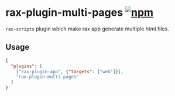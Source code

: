 # rax-plugin-multi-pages [![npm](https://img.shields.io/npm/v/rax-plugin-multi-pages.svg)](https://www.npmjs.com/package/rax-plugin-multi-pages)


`rax-scripts` plugin which make rax app generate multiple html files.

## Usage

```json
{
  "plugins": [
    ["rax-plugin-app", {"targets": ["web"]}],
    "rax-plugin-multi-pages"
  ]
}
```

